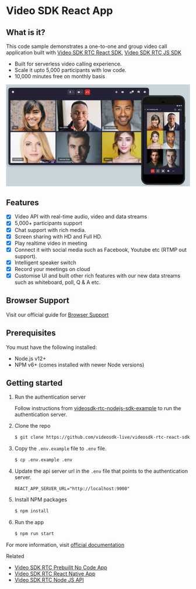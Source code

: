 # Video SDK React App

## What is it?

This code sample demonstrates a one-to-one and group video call application built with [Video SDK RTC React SDK](https://docs.videosdk.live/docs/realtime-communication/sdk-reference/react-sdk/setup), [Video SDK RTC JS SDK](https://docs.videosdk.live/docs/realtime-communication/sdk-reference/javascript-sdk/setup)

- Built for serverless video calling experience.
- Scale it upto 5,000 participants with low code.
- 10,000 minutes free on monthly basis

![Video API example](./public/prebuilt.jpg)

## Features

- [x] Video API with real-time audio, video and data streams
- [x] 5,000+ participants support
- [x] Chat support with rich media.
- [x] Screen sharing with HD and Full HD.
- [x] Play realtime video in meeting
- [x] Connect it with social media such as Facebook, Youtube etc (RTMP out support).
- [x] Intelligent speaker switch
- [x] Record your meetings on cloud
- [x] Customise UI and built other rich features with our new data streams such as whiteboard, poll, Q & A etc.

## Browser Support

Visit our official guide for [Browser Support](https://docs.videosdk.live/docs/realtime-communication/see-also/device-browser-support)

## Prerequisites

You must have the following installed:

- Node.js v12+
- NPM v6+ (comes installed with newer Node versions)

## Getting started

1. Run the authentication server

   Follow instructions from [videosdk-rtc-nodejs-sdk-example](https://github.com/videosdk-live/videosdk-rtc-nodejs-sdk-example) to run the authentication server.

2. Clone the repo

   ```sh
   $ git clone https://github.com/videosdk-live/videosdk-rtc-react-sdk-example.git
   ```

3. Copy the `.env.example` file to `.env` file.

   ```sh
   $ cp .env.example .env
   ```

4. Update the api server url in the `.env` file that points to the authentication server.

   ```
   REACT_APP_SERVER_URL="http://localhost:9000"
   ```

5. Install NPM packages

   ```sh
   $ npm install
   ```

6. Run the app

   ```sh
   $ npm run start
   ```

For more information, visit [official documentation](https://docs.videosdk.live/docs/realtime-communication/sdk-reference/react-sdk/setup)

Related

- [Video SDK RTC Prebuillt No Code App](https://github.com/videosdk-live/videosdk-rtc-js-prebuilt-embedded-example)
- [Video SDK RTC React Native App](https://github.com/videosdk-live/videosdk-rtc-react-native-sdk-example)
- [Video SDK RTC Node JS API](https://github.com/videosdk-live/videosdk-rtc-nodejs-sdk-example)
